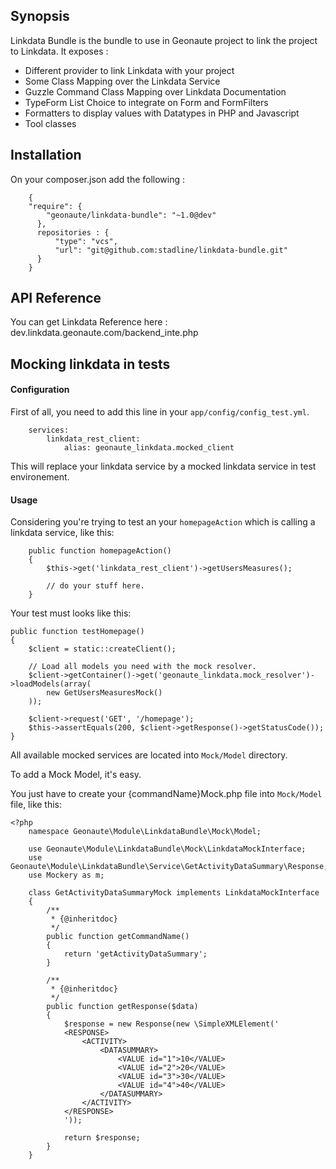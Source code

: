 ## Synopsis

Linkdata Bundle is the bundle to use in Geonaute project to link the project to Linkdata. 
It exposes : 
* Different provider to link Linkdata with your project
* Some Class Mapping over the Linkdata Service
* Guzzle Command Class Mapping over Linkdata Documentation
* TypeForm List Choice to integrate on Form and FormFilters
* Formatters to display values with Datatypes in PHP and Javascript
* Tool classes 

## Installation

On your composer.json add the following : 
```
    {
    "require": {
        "geonaute/linkdata-bundle": "~1.0@dev"
      },
      repositories : {
          "type": "vcs",
          "url": "git@github.com:stadline/linkdata-bundle.git"
      }
    }
```
    
## API Reference

You can get Linkdata Reference here : dev.linkdata.geonaute.com/backend_inte.php

## Mocking linkdata in tests

#### Configuration

First of all, you need to add this line in your <code>app/config/config_test.yml</code>.

        services:
            linkdata_rest_client:
                alias: geonaute_linkdata.mocked_client

This will replace your linkdata service by a mocked linkdata service in test environement.

#### Usage

Considering you're trying to test an your <code>homepageAction</code> which is calling a linkdata service, like this:
    
        public function homepageAction()
        {
            $this->get('linkdata_rest_client')->getUsersMeasures();
            
            // do your stuff here.
        }
    
Your test must looks like this:

    public function testHomepage()
    {
        $client = static::createClient();
        
        // Load all models you need with the mock resolver.
        $client->getContainer()->get('geonaute_linkdata.mock_resolver')->loadModels(array(
            new GetUsersMeasuresMock()
        ));
        
        $client->request('GET', '/homepage');
        $this->assertEquals(200, $client->getResponse()->getStatusCode());
    }

All available mocked services are located into <code>Mock/Model</code> directory.

To add a Mock Model, it's easy.

You just have to create your {commandName}Mock.php file into <code>Mock/Model</code> file, like this:

    <?php
        namespace Geonaute\Module\LinkdataBundle\Mock\Model;
        
        use Geonaute\Module\LinkdataBundle\Mock\LinkdataMockInterface;
        use Geonaute\Module\LinkdataBundle\Service\GetActivityDataSummary\Response;
        use Mockery as m;
        
        class GetActivityDataSummaryMock implements LinkdataMockInterface
        {
            /**
             * {@inheritdoc}
             */
            public function getCommandName()
            {
                return 'getActivityDataSummary';
            }
            
            /**
             * {@inheritdoc}
             */
            public function getResponse($data)
            {
                $response = new Response(new \SimpleXMLElement('
                <RESPONSE>
                    <ACTIVITY>
                        <DATASUMMARY>
                            <VALUE id="1">10</VALUE>
                            <VALUE id="2">20</VALUE>
                            <VALUE id="3">30</VALUE>
                            <VALUE id="4">40</VALUE>
                        </DATASUMMARY>
                    </ACTIVITY>
                </RESPONSE>
                '));
                
                return $response;
            }
        }
